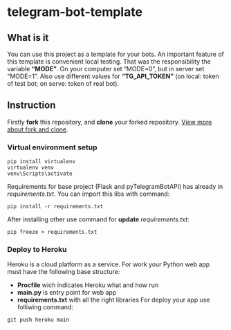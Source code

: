 # telegram-bot-template
## What is it
You can use this project as a template for your bots. An important feature of this template is convenient local testing. That was the responsibility the variable **“MODE”**. On your computer set “MODE=0”, but in server set “MODE=1”. Also use different values for **“TG_API_TOKEN”** (on local: token of test bot; on serve: token of real bot).

## Instruction
Firstly **fork** this repository, and **clone** your forked repository. [View more about fork and clone](https://docs.github.com/en/get-started/quickstart/fork-a-repo).
### Virtual environment setup
```
pip install virtualenv
virtualenv venv
venv\Scripts\activate
```
Requirements for base project (Flask and pyTelegramBotAPI) has already in *requirements.txt*. You can import this libs with command:
```
pip install -r requirements.txt
```

After installing other use command for **update** *requirements.txt*:
```
pip freeze > requirements.txt
```
### Deploy to Heroku
Heroku is a cloud platform as a service. For work your Python web app must have the following base structure:
- **Procfile** wich indicates Heroku what and how run 
- **main.py** is entry point for web app
- **requirements.txt** with all the right libraries
For deploy your app use folliwing command:
```
git push heroku main
```
